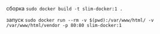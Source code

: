 
сборка `sudo docker build -t slim-docker:1 .`

запуск `sudo docker run --rm -v $(pwd):/var/www/html/ -v /var/www/html/vendor -p 80:80 slim-docker:1`
